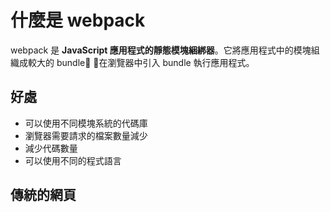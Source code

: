 # 什麼是 webpack

webpack 是 **JavaScript 應用程式的靜態模塊綑綁器**。它將應用程式中的模塊組織成較大的 bundle ，在瀏覽器中引入 bundle 執行應用程式。

## 好處

- 可以使用不同模塊系統的代碼庫
- 瀏覽器需要請求的檔案數量減少
- 減少代碼數量
- 可以使用不同的程式語言

## 傳統的網頁

